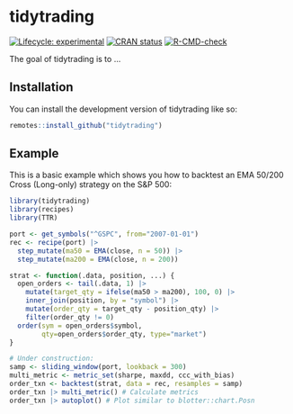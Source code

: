 
<!-- README.md is generated from README.Rmd. Please edit that file -->

# tidytrading

<!-- badges: start -->

[![Lifecycle:
experimental](https://img.shields.io/badge/lifecycle-experimental-orange.svg)](https://lifecycle.r-lib.org/articles/stages.html#experimental)
[![CRAN
status](https://www.r-pkg.org/badges/version/tidytrading)](https://CRAN.R-project.org/package=tidytrading)
[![R-CMD-check](https://github.com/quantargo/tidytrading/actions/workflows/R-CMD-check.yaml/badge.svg)](https://github.com/quantargo/tidytrading/actions/workflows/R-CMD-check.yaml)
<!-- badges: end -->

The goal of tidytrading is to …

## Installation

You can install the development version of tidytrading like so:

``` r
remotes::install_github("tidytrading")
```

## Example

This is a basic example which shows you how to backtest an EMA 50/200
Cross (Long-only) strategy on the S&P 500:

``` r
library(tidytrading)
library(recipes)
library(TTR)

port <- get_symbols("^GSPC", from="2007-01-01")
rec <- recipe(port) |>
  step_mutate(ma50 = EMA(close, n = 50)) |>
  step_mutate(ma200 = EMA(close, n = 200))

strat <- function(.data, position, ...) {
  open_orders <- tail(.data, 1) |>
    mutate(target_qty = ifelse(ma50 > ma200), 100, 0) |>
    inner_join(position, by = "symbol") |>
    mutate(order_qty = target_qty - position_qty) |>
    filter(order_qty != 0)
  order(sym = open_orders$symbol,
        qty=open_orders$order_qty, type="market")
}

# Under construction:
samp <- sliding_window(port, lookback = 300)
multi_metric <- metric_set(sharpe, maxdd, ccc_with_bias)
order_txn <- backtest(strat, data = rec, resamples = samp)
order_txn |> multi_metric() # Calculate metrics
order_txn |> autoplot() # Plot similar to blotter::chart.Posn
```
